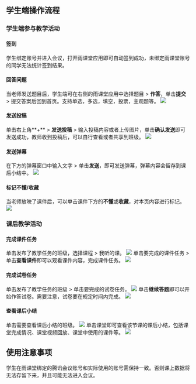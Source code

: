 ## 学生端操作流程
### 学生端参与教学活动
#### 签到
学生绑定账号并进入会议，打开雨课堂应用即可自动签到成功，未绑定雨课堂账号的同学无法统计签到结果。

#### 回答问题
当老师发送题目后，学生端可在右侧的雨课堂应用中选择题目 > **作答**，单击**提交** > 提交答案后回到首页。支持单选，多选，填空，投票，主观题等。
![](https://qcloudimg.tencent-cloud.cn/raw/c64bf1ca6871001053f488b9895f4894.png)

#### 发送投稿
单击右上角**+** > **发送投稿** > 输入投稿内容或者上传图片，单击**确认发送**即可发送成功，教师收到投稿后，可以自行查看或者共享到班级。
![](https://qcloudimg.tencent-cloud.cn/raw/353322f7df225d60dc2b6db364ee0892.png)

#### 发送弹幕
在下方的弹幕窗口中输入文字 > 单击**发送**，即可发送弹幕，弹幕内容会留存到课后小结中。
![](https://qcloudimg.tencent-cloud.cn/raw/c67cf2ec4e2efe6bb6d64a699adebc7d.png)

#### 标记不懂/收藏
当老师放映了课件后，可以单击课件下方的**不懂**或**收藏**，对本页内容进行标记。
![](https://qcloudimg.tencent-cloud.cn/raw/240c45a0d5361650e1b970b47ee4a7b6.png)

### 课后教学活动
#### 完成课件任务
单击发布了教学任务的班级，选择课程 > 我听的课。
![](https://qcloudimg.tencent-cloud.cn/raw/738055b68bf2011f2040435c3ed5c682.png)
单击要完成的课件任务 > 单击**查看课件**即可以观看课件内容，完成课件任务。
![](https://qcloudimg.tencent-cloud.cn/raw/dda168fd35a73530460d6196b540580d.png)

#### 完成试卷任务
单击发布了教学任务的班级 > 单击要完成的试卷任务。
![](https://qcloudimg.tencent-cloud.cn/raw/852a6bac47bef294da0fa0cd01cd7074.png)
单击**继续答题**即可以开始作答试卷。需要注意，试卷要在规定时间内完成。
![](https://qcloudimg.tencent-cloud.cn/raw/755e4f6f5b2de512579d4078326460e8.png)

#### 查看课后小结
单击需要查看课后小结的班级。
![](https://qcloudimg.tencent-cloud.cn/raw/2ef5ed72c31040ad33aeb8f4f535e6c7.png)
单击课堂即可查看该节课的课后小结，包括课堂完成情况、课堂视频回放、课堂中使用的课件等。
![](https://qcloudimg.tencent-cloud.cn/raw/692302c68e2fbd4098d50757474913c6.png)

## 使用注意事项
学生在雨课堂绑定的腾讯会议账号和实际使用的账号需保持一致。否则课上数据将无法存留下来，并且可能无法进入会议。
